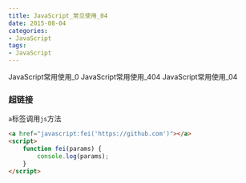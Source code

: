 ```yaml
---
title: JavaScript_常见使用_04
date: 2015-08-04
categories: 
- JavaScript
tags:
- JavaScript
---
```


 JavaScript常用使用_0
 JavaScript常用使用_404
 JavaScript常用使用_04

<!-- more -->

### 超链接

`a`标签调用`js`方法

```html
<a href="javascript:fei('https://github.com')"></a>
<script>
    function fei(params) {
        console.log(params);
    }
</script>
```







